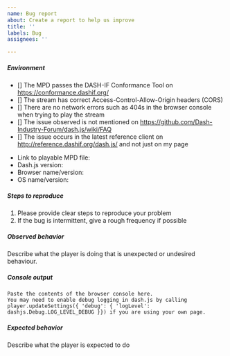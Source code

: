 ```yaml
---
name: Bug report
about: Create a report to help us improve
title: ''
labels: Bug
assignees: ''

---
```


##### Environment
<!-- Replace [] with [x] to check off the list -->
- [] The MPD passes the DASH-IF Conformance Tool on https://conformance.dashif.org/
- [] The stream has correct Access-Control-Allow-Origin headers (CORS)
- [] There are no network errors such as 404s in the browser console when trying to play the stream
- [] The issue observed is not mentioned on https://github.com/Dash-Industry-Forum/dash.js/wiki/FAQ
- [] The issue occurs in the latest reference client on http://reference.dashif.org/dash.js/ and not just on my page
* Link to playable MPD file:
* Dash.js version:
* Browser name/version:
* OS name/version:

##### Steps to reproduce
1. Please provide clear steps to reproduce your problem
2. If the bug is intermittent, give a rough frequency if possible

##### Observed behavior
Describe what the player is doing that is unexpected or undesired behaviour.

##### Console output
```
Paste the contents of the browser console here.
You may need to enable debug logging in dash.js by calling player.updateSettings({ 'debug': { 'logLevel': dashjs.Debug.LOG_LEVEL_DEBUG }}) if you are using your own page.
```

##### Expected behavior
Describe what the player is expected to do
